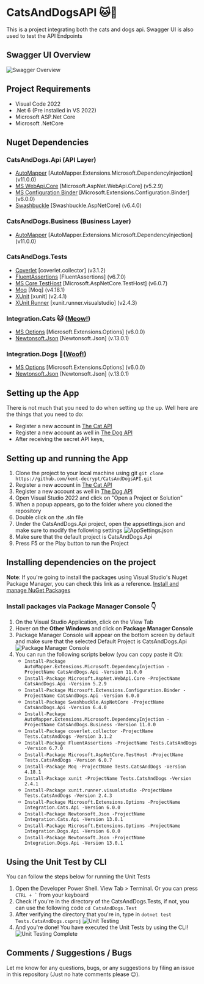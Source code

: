 # CatsAndDogsAPI 🐱🐶
This is a project integrating both the cats and dogs api. Swagger UI is also used to test the API Endpoints

## Swagger UI Overview
<img src="https://user-images.githubusercontent.com/52302432/182620783-39d9e25f-81d4-413d-a3bc-e5bd97eb0f8d.png" alt="Swagger Overview" />

## Project Requirements
- Visual Code 2022
- .Net 6 (Pre installed in VS 2022)
- Microsoft ASP.Net Core
- Microsoft .NetCore

## Nuget Dependencies
### CatsAndDogs.Api (API Layer)
- <a href="https://www.nuget.org/packages/AutoMapper.Extensions.Microsoft.DependencyInjection/11.0.0/">AutoMapper</a> [AutoMapper.Extensions.Microsoft.DependencyInjection] (v11.0.0)
- <a href="https://www.nuget.org/packages/AutoMapper.Extensions.Microsoft.DependencyInjection/11.0.0/">MS WebApi.Core</a> [Microsoft.AspNet.WebApi.Core] (v5.2.9)
- <a href="https://www.nuget.org/packages/Microsoft.Extensions.Configuration.Binder/6.0.0/">MS Configuration Binder</a> [Microsoft.Extensions.Configuration.Binder] (v6.0.0)
- <a href="https://www.nuget.org/packages/Swashbuckle.AspNetCore/6.4.0/">Swashbuckle</a> [Swashbuckle.AspNetCore] (v6.4.0)

### CatsAndDogs.Business (Business Layer)
- <a href="https://www.nuget.org/packages/AutoMapper.Extensions.Microsoft.DependencyInjection/11.0.0/">AutoMapper</a> [AutoMapper.Extensions.Microsoft.DependencyInjection] (v11.0.0)

### CatsAndDogs.Tests
- <a href="https://www.nuget.org/packages/coverlet.collector/3.1.2/">Coverlet</a> [coverlet.collector] (v3.1.2)
- <a href="https://www.nuget.org/packages/FluentAssertions/6.7.0/">FluentAssertions</a> [FluentAssertions] (v6.7.0)
- <a href="https://www.nuget.org/packages/Microsoft.AspNetCore.TestHost/6.0.7/">MS Core TestHost</a> [Microsoft.AspNetCore.TestHost] (v6.0.7)
- <a href="https://www.nuget.org/packages/Moq/4.18.1/">Moq</a> [Moq] (v4.18.1)
- <a href="https://www.nuget.org/packages/xunit/2.4.1/">XUnit</a> [xunit] (v2.4.1)
- <a href="https://www.nuget.org/packages/xunit.runner.visualstudio/2.4.3/">XUnit Runner</a> [xunit.runner.visualstudio] (v2.4.3)

### Integration.Cats 🐱 (<a href="https://thecatapi.com/">Meow!</a>)
- <a href="https://www.nuget.org/packages/Microsoft.Extensions.Options/6.0.0/">MS Options</a> [Microsoft.Extensions.Options] (v6.0.0)
- <a href="https://www.nuget.org/packages/Newtonsoft.Json/13.0.1/">Newtonsoft.Json</a> [Newtonsoft.Json] (v.13.0.1)

### Integration.Dogs 🐶(<a href="https://thedogapi.com/">Woof!</a>)
- <a href="https://www.nuget.org/packages/Microsoft.Extensions.Options/6.0.0/">MS Options</a> [Microsoft.Extensions.Options] (v6.0.0)
- <a href="https://www.nuget.org/packages/Newtonsoft.Json/13.0.1/">Newtonsoft.Json</a> [Newtonsoft.Json] (v.13.0.1)

## Setting up the App
There is not much that you need to do when setting up the up. Well here are the things that you need to do:
- Register a new account in <a href="https://thecatapi.com/">The Cat API</a>
- Register a new account as well in <a href="https://thedogapi.com/">The Dog API</a>
- After receiving the secret API keys,

## Setting up and running the App
<ol>
  <li>Clone the project to your local machine using git <code>git clone https://github.com/kent-decrypt/CatsAndDogsAPI.git</code></li>
  <li>Register a new account in <a href="https://thecatapi.com/">The Cat API</a></li>
  <li>Register a new account as well in <a href="https://thedogapi.com/">The Dog API</a><//li>
  <li>Open Visual Studio 2022 and click on "Open a Project or Solution"</li>
  <li>When a popup appears, go to the folder where you cloned the repository</li>
  <li>Double click on the .sln file</li>
  <li>Under the CatsAndDogs.Api project, open the appsettings.json and make sure to modify the following settings
  <img src="https://user-images.githubusercontent.com/52302432/182614021-087c61e4-438c-4dac-825c-384af472c3a6.png" alt="AppSettings.json" />
  </li>
  <li>Make sure that the default project is CatsAndDogs.Api</li>
  <li>Press F5 or the Play button to run the Project</li>
</ol>

## Installing dependencies on the project
<b>Note</b>: If you're going to install the packages using Visual Studio's Nuget Package Manager, you can check this link as a reference. <a href="https://docs.microsoft.com/en-us/nuget/consume-packages/install-use-packages-visual-studio">Install and manage NuGet Packages</a>
### Install packages via Package Manager Console 👇
<ol>
  <li>On the Visual Studio Application, click on the View Tab</li>
  <li>Hover on the <b>Other Windows</b> and click on <b>Package Manager Console</b></li>
  <li>Package Manager Console will appear on the bottom screen by default and make sure that the selected Default Project is CatsAndDogs.Api
  <img src="https://user-images.githubusercontent.com/52302432/182615078-0286924f-4031-478d-b3d7-85794fe14343.png" alt="Package Manager Console" /></li>
  <li>You can run the following scripts below (you can copy paste it 😉):
    <ul>
      <li><code>Install-Package AutoMapper.Extensions.Microsoft.DependencyInjection -ProjectName CatsAndDogs.Api -Version 11.0.0</code></li>
      <li><code>Install-Package Microsoft.AspNet.WebApi.Core -ProjectName CatsAndDogs.Api -Version 5.2.9</code></li>
      <li><code>Install-Package Microsoft.Extensions.Configuration.Binder -ProjectName CatsAndDogs.Api -Version 6.0.0</code></li>
      <li><code>Install-Package Swashbuckle.AspNetCore -ProjectName CatsAndDogs.Api -Version 6.4.0</code></li>
      <li><code>Install-Package AutoMapper.Extensions.Microsoft.DependencyInjection -ProjectName CatsAndDogs.Business -Version 11.0.0</code></li>
      <li><code>Install-Package coverlet.collector -ProjectName Tests.CatsAndDogs -Version 3.1.2</code></li>
      <li><code>Install-Package FluentAssertions -ProjectName Tests.CatsAndDogs -Version 6.7.0</code></li>
      <li><code>Install-Package Microsoft.AspNetCore.TestHost -ProjectName Tests.CatsAndDogs -Version 6.0.7</code></li>
      <li><code>Install-Package Moq -ProjectName Tests.CatsAndDogs -Version 4.18.1</code></li>
      <li><code>Install-Package xunit -ProjectName Tests.CatsAndDogs -Version 2.4.1</code></li>
      <li><code>Install-Package xunit.runner.visualstudio -ProjectName Tests.CatsAndDogs -Version 2.4.3</code></li>
      <li><code>Install-Package Microsoft.Extensions.Options -ProjectName Integration.Cats.Api -Version 6.0.0</code></li>
      <li><code>Install-Package Newtonsoft.Json -ProjectName Integration.Cats.Api -Version 13.0.1</code></li>
      <li><code>Install-Package Microsoft.Extensions.Options -ProjectName Integration.Dogs.Api -Version 6.0.0</code></li>
      <li><code>Install-Package Newtonsoft.Json -ProjectName Integration.Dogs.Api -Version 13.0.1</code></li>
    </ul>
  </li>
</ol>

## Using the Unit Test by CLI
You can follow the steps below for running the Unit Tests
<ol>
  <li>Open the Developer Power Shell. View Tab > Terminal. Or you can press <code>CTRL + `</code> from your keyboard</li>
  <li>Check if you're in the directory of the CatsAndDogs.Tests, if not, you can use the following code <code>cd CatsAndDogs.Test</code></li>
  <li>After verifying the directory that you're in, type in <code>dotnet test Tests.CatsAndDogs.csproj</code>
  <img src="https://user-images.githubusercontent.com/52302432/182625671-728e64c6-7431-4c3a-aef0-4738348b03d6.png" alt="Unit Testing" /></li>
  <li>And you're done! You have executed the Unit Tests by using the CLI!
  <img src="https://user-images.githubusercontent.com/52302432/182625853-3fa8175a-cf94-4e80-a736-aeb3d49757ed.png" alt="Unit Testing Complete" />
</li>
</ol>

## Comments / Suggestions / Bugs
Let me know for any questions, bugs, or any suggestions by filing an issue in this repository (Just no hate comments please 😉).
